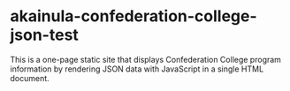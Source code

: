 # akainula-confederation-college-json-test
This is a one-page static site that displays Confederation College program information by rendering JSON data with JavaScript in a single HTML document.
